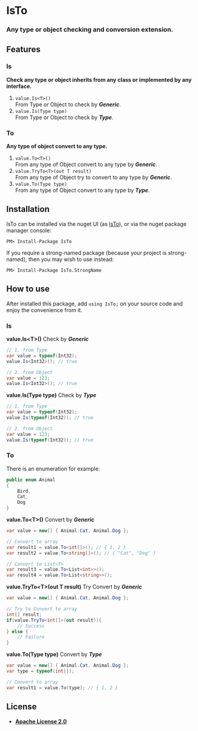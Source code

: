 # IsTo
### Any type or object checking and conversion extension.


## Features
### Is
**Check any type or object inherits from any class or implemented by any interface.**

1. `value.Is<T>()`  
    From Type or Object to check by **_Generic_**. 
2. `value.Is(Type type)`  
    From Type or Object to check by **_Type_**. 


### To
**Any type of object convert to any type.**

1. `value.To<T>()`  
    From any type of Object convert to any type by **_Generic_**. 
2. `value.TryTo<T>(out T result)`  
    From any type of Object try to convert to any type by **_Generic_**. 
3. `value.To(Type type)`  
    From any type of Object convert to any type by **_Type_**. 


## Installation
IsTo can be installed via the nuget UI (as [IsTo](https://www.nuget.org/packages/IsTo/)), or via the nuget package manager console:  
```
PM> Install-Package IsTo
```
If you require a strong-named package (because your project is strong-named), then you may wish to use instead:  
```
PM> Install-Package IsTo.StrongName
```


## How to use
After installed this package, add `using IsTo;` on your source code and enjoy the convenience from it.


### Is
**value.Is&lt;T&gt;()** Check by **_Generic_**  
```C#
// 1. from Type
var value = typeof(Int32);
value.Is<Int32>(); // true

// 2. from Object
var value = 123;
value.Is<Int32>(); // true
```

**value.Is(Type type)** Check by **_Type_**  
```C#
// 1. from Type
var value = typeof(Int32);
value.Is(typeof(Int32)); // true

// 2. from Object
var value = 123;
value.Is(typeof(Int32)); // true
```


### To
There is an enumeration for example:  
```C#
public enum Animal
{
	Bird,
	Cat,
	Dog
}
```

**value.To&lt;T&gt;()** Convert by **_Generic_**  
```C#
var value = new[] { Animal.Cat, Animal.Dog };

// Convert to array
var result1 = value.To<int[]>(); // { 1, 2 }
var result2 = value.To<string[]>(); // { "Cat", "Dog" }

// Convert to List<T>
var result3 = value.To<List<int>>();
var result4 = value.To<List<string>>();
```

**value.TryTo&lt;T&gt;(out T result)** Try Convert by **_Generic_**  
```C#
var value = new[] { Animal.Cat, Animal.Dog };

// Try to Convert to array
int[] result;
if(value.TryTo<int[]>(out result)){
    // Success
} else {
    // Failure
}
```

**value.To(Type type)** Convert by **_Type_**  
```C#
var value = new[] { Animal.Cat, Animal.Dog };
var type = typeof(int[]);

// Convert to array
var result1 = value.To(type); // { 1, 2 }
```


## License
* __[Apache License 2.0](http://www.apache.org/licenses/LICENSE-2.0)__

